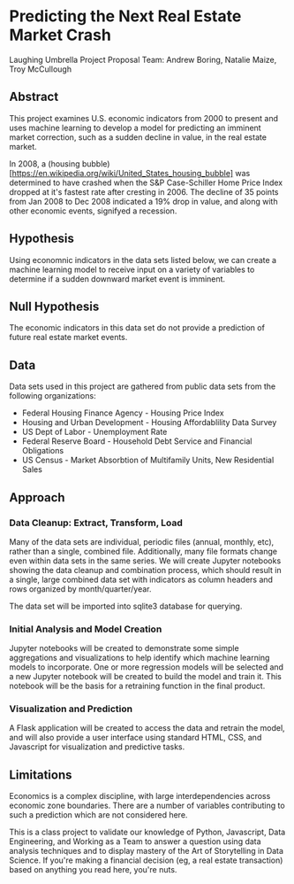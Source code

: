 # Predicting the Next Real Estate Market Crash
Laughing Umbrella Project Proposal
Team: Andrew Boring, Natalie Maize, Troy McCullough

## Abstract
This project examines U.S. economic indicators from 2000 to present and uses machine learning to develop a model for predicting an imminent market correction, such as a sudden decline in value, in the real estate market. 

In 2008, a (housing bubble)[https://en.wikipedia.org/wiki/United_States_housing_bubble] was determined to have crashed when the S&P Case-Schiller Home Price Index dropped at it's fastest rate after cresting in 2006. The decline of 35 points from Jan 2008 to Dec 2008 indicated a 19% drop in value, and along with other economic events, signifyed a recession.
 

## Hypothesis
Using economnic indicators in the data sets listed below, we can create a machine learning model to receive input on a variety of variables to determine if a sudden downward market event is imminent.  


## Null Hypothesis
The economic indicators in this data set do not provide a prediction of future real estate market events.   
 

## Data
Data sets used in this project are gathered from public data sets from the following organizations:
 - Federal Housing Finance Agency - Housing Price Index
 - Housing and Urban Development - Housing Affordablility Data Survey
 - US Dept of Labor - Unemployment Rate
 - Federal Reserve Board - Household Debt Service and Financial Obligations
 - US Census - Market Absorbtion of Multifamily Units, New Residential Sales


## Approach

### Data Cleanup: Extract, Transform, Load
Many of the data sets are individual, periodic files (annual, monthly, etc), rather than a single, combined file. Additionally, many file formats change even within data sets in the same series. We will create Jupyter notebooks showing the data cleanup and combination process, which should result in a single, large combined data set with indicators as column headers and rows organized by month/quarter/year.

The data set will be imported into sqlite3 database for querying.


### Initial Analysis and Model Creation
Jupyter notebooks will be created to demonstrate some simple aggregations and visualizations to help identify which machine learning models to incorporate. One or more regression models will be selected and a new Jupyter notebook will be created to build the model and train it. This notebook will be the basis for a retraining function in the final product.


### Visualization and Prediction
A Flask application will be created to access the data and retrain the model, and will also provide a user interface using standard HTML, CSS, and Javascript for visualization and predictive tasks. 


## Limitations
Economics is a complex discipline, with large interdependencies across economic zone boundaries. There are a number of variables contributing to such a prediction which are not considered here. 

This is a class project to validate our knowledge of Python, Javascript, Data Engineering, and Working as a Team to answer a question using data analysis techniques and to display mastery of the Art of Storytelling in Data Science. If you're making a financial decision (eg, a real estate transaction) based on anything you read here, you're nuts.
